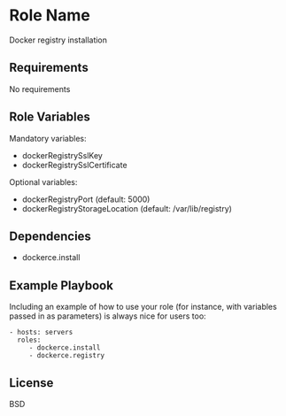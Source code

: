 Role Name
=========

Docker registry installation

Requirements
------------

No requirements

Role Variables
--------------

Mandatory variables:
* dockerRegistrySslKey
* dockerRegistrySslCertificate

Optional variables:
* dockerRegistryPort (default: 5000)
* dockerRegistryStorageLocation (default: /var/lib/registry)

Dependencies
------------

* dockerce.install

Example Playbook
----------------

Including an example of how to use your role (for instance, with variables passed in as parameters) is always nice for users too:

    - hosts: servers
      roles:
         - dockerce.install
         - dockerce.registry

License
-------

BSD
